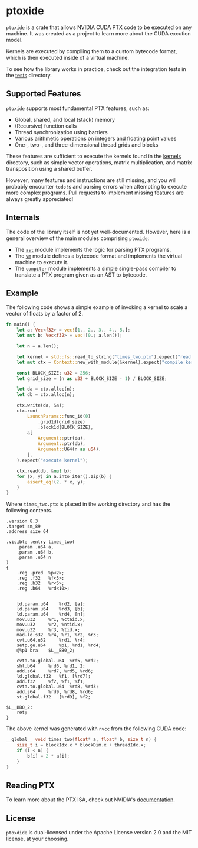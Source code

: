 # ptoxide

`ptoxide` is a crate that allows NVIDIA CUDA PTX code to be executed on any machine.
It was created as a project to learn more about the CUDA excution model.

Kernels are executed by compiling them to a custom bytecode format, 
which is then executed inside of a virtual machine.

To see how the library works in practice, check out the integration tests in the [tests](/tests) directory.

## Supported Features
`ptoxide` supports most fundamental PTX features, such as:
- Global, shared, and local (stack) memory
- (Recursive) function calls
- Thread synchronization using barriers
- Various arithmetic operations on integers and floating point values
- One-, two-, and three-dimensional thread grids and blocks

These features are sufficient to execute the kernels found in the [kernels](/kernels) directory,
such as simple vector operations, matrix multiplication, 
and matrix transposition using a shared buffer.

However, many features and instructions are still missing, and you will probably encounter `todo!`s 
and parsing errors when attempting to execute more complex programs.
Pull requests to implement missing features are always greatly appreciated!

## Internals
The code of the library itself is not yet well-documented. However, here is a general overview of the main
modules comprising `ptoxide`:
- The [`ast`](/src/ast/mod.rs) module implements the logic for parsing PTX programs.
- The [`vm`](/src/vm.rs) module defines a bytecode format and implements the virtual machine to execute it.
- The [`compiler`](/src/compiler.rs) module implements a simple single-pass compiler to translate a PTX program given as an AST to bytecode.

## Example
The following code shows a simple example of invoking a kernel to scale a vector of floats by a factor of 2. 

```rust
fn main() {
    let a: Vec<f32> = vec![1., 2., 3., 4., 5.];
    let mut b: Vec<f32> = vec![0.; a.len()];

    let n = a.len();

    let kernel = std::fs::read_to_string("times_two.ptx").expect("read kernel file");
    let mut ctx = Context::new_with_module(&kernel).expect("compile kernel");

    const BLOCK_SIZE: u32 = 256;
    let grid_size = (n as u32 + BLOCK_SIZE - 1) / BLOCK_SIZE;

    let da = ctx.alloc(n);
    let db = ctx.alloc(n);

    ctx.write(da, &a);
    ctx.run(
        LaunchParams::func_id(0)
            .grid1d(grid_size)
            .block1d(BLOCK_SIZE),
        &[
            Argument::ptr(da),
            Argument::ptr(db),
            Argument::U64(n as u64),
        ],
    ).expect("execute kernel");

    ctx.read(db, &mut b);
    for (x, y) in a.into_iter().zip(b) {
        assert_eq!(2. * x, y);
    }
}
```

Where `times_two.ptx` is placed in the working directory and has the following contents.

```ptx
.version 8.3
.target sm_89
.address_size 64

.visible .entry times_two(
	.param .u64 a,
	.param .u64 b,
	.param .u64 n
)
{
	.reg .pred 	%p<2>;
	.reg .f32 	%f<3>;
	.reg .b32 	%r<5>;
	.reg .b64 	%rd<10>;


	ld.param.u64 	%rd2, [a];
	ld.param.u64 	%rd3, [b];
	ld.param.u64 	%rd4, [n];
	mov.u32 	%r1, %ctaid.x;
	mov.u32 	%r2, %ntid.x;
	mov.u32 	%r3, %tid.x;
	mad.lo.s32 	%r4, %r1, %r2, %r3;
	cvt.u64.u32 	%rd1, %r4;
	setp.ge.u64 	%p1, %rd1, %rd4;
	@%p1 bra 	$L__BB0_2;

	cvta.to.global.u64 	%rd5, %rd2;
	shl.b64 	%rd6, %rd1, 2;
	add.s64 	%rd7, %rd5, %rd6;
	ld.global.f32 	%f1, [%rd7];
	add.f32 	%f2, %f1, %f1;
	cvta.to.global.u64 	%rd8, %rd3;
	add.s64 	%rd9, %rd8, %rd6;
	st.global.f32 	[%rd9], %f2;

$L__BB0_2:
	ret;
}
```

The above kernel was generated with `nvcc` from the following CUDA code:
```c
__global__ void times_two(float* a, float* b, size_t n) {
    size_t i = blockIdx.x * blockDim.x + threadIdx.x;
    if (i < n) {
        b[i] = 2 * a[i];
    }
}

```

## Reading PTX
To learn more about the PTX ISA, check out NVIDIA's [documentation](https://docs.nvidia.com/cuda/parallel-thread-execution/index.html).

## License
`ptoxdide` is dual-licensed under the Apache License version 2.0 and the MIT license, at your choosing.
